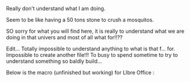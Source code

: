 Really don't understand what I am doing.

Seem to be like having a 50 tons stone to crush a mosquitos.

SO sorry for what you will find here, it is really to understand what we are doing in that univers and most of all what for!!??


Edit...
Totally impossible to understand anything to what is that f... for. Impossible to create another file!!!
To busy to spend sometime to try to understand something so baldly build...

Below is the macro (unfinished but working) for LIbre Office :


